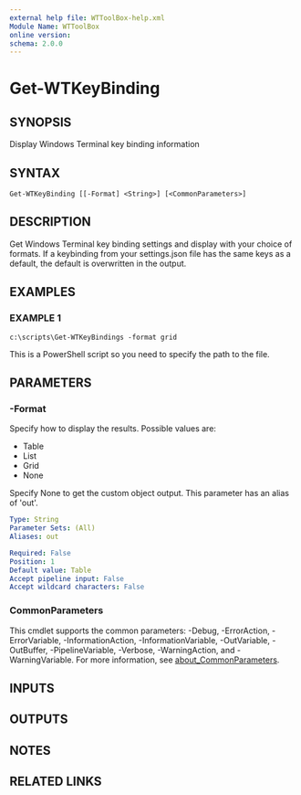```yaml
---
external help file: WTToolBox-help.xml
Module Name: WTToolBox
online version:
schema: 2.0.0
---
```


# Get-WTKeyBinding

## SYNOPSIS
Display Windows Terminal key binding information

## SYNTAX

```
Get-WTKeyBinding [[-Format] <String>] [<CommonParameters>]
```

## DESCRIPTION
Get Windows Terminal key binding settings and display with your choice of formats.
If a keybinding from your settings.json file has the same keys as a default, the
default is overwritten in the output.

## EXAMPLES

### EXAMPLE 1
```
c:\scripts\Get-WTKeyBindings -format grid
```

This is a PowerShell script so you need to specify the path to the file.

## PARAMETERS

### -Format
Specify how to display the results.
Possible values are:

   * Table
   * List
   * Grid
   * None

Specify None to get the custom object output.
This parameter has an alias
of 'out'.

```yaml
Type: String
Parameter Sets: (All)
Aliases: out

Required: False
Position: 1
Default value: Table
Accept pipeline input: False
Accept wildcard characters: False
```

### CommonParameters
This cmdlet supports the common parameters: -Debug, -ErrorAction, -ErrorVariable, -InformationAction, -InformationVariable, -OutVariable, -OutBuffer, -PipelineVariable, -Verbose, -WarningAction, and -WarningVariable. For more information, see [about_CommonParameters](http://go.microsoft.com/fwlink/?LinkID=113216).

## INPUTS

## OUTPUTS

## NOTES

## RELATED LINKS

